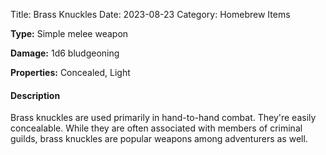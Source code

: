 Title: Brass Knuckles
Date: 2023-08-23
Category: Homebrew Items

**Type:** Simple melee weapon

**Damage:** 1d6 bludgeoning

**Properties:** Concealed, Light

#### Description
Brass knuckles are used primarily in hand-to-hand combat. They're easily concealable. While they are often associated with members of criminal guilds, brass knuckles are popular weapons among adventurers as well.